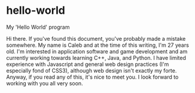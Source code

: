 # hello-world
My 'Hello World' program

Hi there.  If you've found this document, you've probably made a mistake somewhere.  My name is Caleb and at the time of this writing, I'm 27 years old.  I'm interested in application software and game development and am currently working towards learning C++, Java, and Python.  I have limited experience with Javascript and general web design practices (I'm especially fond of CSS3), although web design isn't exactly my forte.  Anyway, if you read any of this, it's nice to meet you.  I look forward to working with you all very soon.
